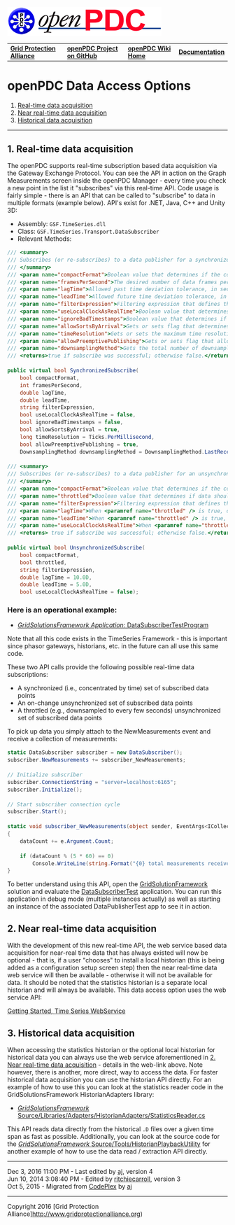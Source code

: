 [![The Open Source Phasor Data Concentrator](openPDC_Logo.png)](openPDC_Home.md)

|   |   |   |   |
|---|---|---|---|
| **[Grid Protection Alliance](http://www.gridprotectionalliance.org)** | **[openPDC Project on GitHub](https://github.com/GridProtectionAlliance/openPDC)** | **[openPDC Wiki Home](openPDC_Home.md)** | **[Documentation](openPDC_Documentation_Home.md)** |

# openPDC Data Access Options

1. [Real-time data acquisition](#1-real-time-data-acquisition)
2. [Near real-time data acquisition](#2-near-real-time-data-acquisition)
3. [Historical data acquisition](#3-historical-data-acquisition)

---

## 1. Real-time data acquisition

The openPDC supports real-time subscription based data acquisition via the Gateway Exchange Protocol. You can see the API in action on the Graph Measurements screen inside the openPDC Manager - every time you check a new point in the list it "subscribes" via this real-time API. Code usage is fairly simple - there is an API that can be called to "subscribe" to data in multiple formats (example below). API's exist for .NET, Java, C++ and Unity 3D:

- Assembly: `GSF.TimeSeries.dll`
- Class: `GSF.TimeSeries.Transport.DataSubscriber`
- Relevant Methods:

```cs
/// <summary>
/// Subscribes (or re-subscribes) to a data publisher for a synchronized set of data points.
/// </summary>
/// <param name="compactFormat">Boolean value that determines if the compact measurement format should be used. Set to false for full fidelity measurement serialization; otherwise set to true for bandwidth conservation.</param>
/// <param name="framesPerSecond">The desired number of data frames per second.</param>
/// <param name="lagTime">Allowed past time deviation tolerance, in seconds (can be subsecond).</param>
/// <param name="leadTime">Allowed future time deviation tolerance, in seconds (can be subsecond).</param>
/// <param name="filterExpression">Filtering expression that defines the measurements that are being subscribed.</param>
/// <param name="useLocalClockAsRealTime">Boolean value that determines whether or not to use the local clock time as real-time.</param>
/// <param name="ignoreBadTimestamps">Boolean value that determines if bad timestamps (as determined by measurement's timestamp quality) should be ignored when sorting measurements.</param>
/// <param name="allowSortsByArrival">Gets or sets flag that determines whether or not to allow incoming measurements with bad timestamps to be sorted by arrival time.</param>
/// <param name="timeResolution">Gets or sets the maximum time resolution, in ticks, to use when sorting measurements by timestamps into their proper destination frame.</param>
/// <param name="allowPreemptivePublishing">Gets or sets flag that allows system to preemptively publish frames assuming all expected measurements have arrived.</param>
/// <param name="downsamplingMethod">Gets the total number of downsampled measurements processed by the concentrator.</param>
/// <returns>true if subscribe was successful; otherwise false.</returns>

public virtual bool SynchronizedSubscribe(
    bool compactFormat, 
    int framesPerSecond, 
    double lagTime, 
    double leadTime, 
    string filterExpression, 
    bool useLocalClockAsRealTime = false,
    bool ignoreBadTimestamps = false,
    bool allowSortsByArrival = true, 
    long timeResolution = Ticks.PerMillisecond, 
    bool allowPreemptivePublishing = true, 
    DownsamplingMethod downsamplingMethod = DownsamplingMethod.LastReceived);

/// <summary>
/// Subscribes (or re-subscribes) to a data publisher for an unsynchronized set of data points.
/// </summary>
/// <param name="compactFormat">Boolean value that determines if the compact measurement format should be used. Set to false for full fidelity measurement serialization; otherwise set to true for bandwidth conservation.</param> 
/// <param name="throttled">Boolean value that determines if data should be throttled at a set transmission interval or sent on change.</param>
/// <param name="filterExpression">Filtering expression that defines the measurements that are being subscribed.</param>
/// <param name="lagTime">When <paramref name="throttled" /> is true, defines the data transmission speed in seconds (can be subsecond).</param>
/// <param name="leadTime">When <paramref name="throttled" /> is true, defines the allowed time deviation tolerance to real-time in seconds (can be subsecond).</param>
/// <param name="useLocalClockAsRealTime">When <paramref name="throttled" /> is true, defines boolean value that determines whether or not to use the local clock time as real-time. Set to false to use latest received measurement timestamp as real-time.</param>
/// <returns> true if subscribe was successful; otherwise false.</returns>

public virtual bool UnsynchronizedSubscribe(
    bool compactFormat, 
    bool throttled, 
    string filterExpression, 
    double lagTime = 10.0D, 
    double leadTime = 5.0D,
    bool useLocalClockAsRealTime = false);
```

### Here is an operational example:

- [*GridSolutionsFramework Application:* DataSubscriberTestProgram](https://github.com/GridProtectionAlliance/gsf/tree/master/Source/Applications/DataSubscriberTest)

Note that all this code exists in the TimeSeries Framework - this is important since phasor gateways, historians, etc. in the future can all use this same code.

These two API calls provide the following possible real-time data subscriptions:

- A synchronized (i.e., concentrated by time) set of subscribed data points
- An on-change unsynchronized set of subscribed data points
- A throttled (e.g., downsampled to every few seconds) unsynchronized set of subscribed data points

To pick up data you simply attach to the NewMeasurements event and receive a collection of measurements:

```cs
static DataSubscriber subscriber = new DataSubscriber();
subscriber.NewMeasurements += subscriber_NewMeasurements;

// Initialize subscriber
subscriber.ConnectionString = "server=localhost:6165";
subscriber.Initialize();

// Start subscriber connection cycle
subscriber.Start();

static void subscriber_NewMeasurements(object sender, EventArgs<ICollection<IMeasurement>> e)
{
    dataCount += e.Argument.Count;

    if (dataCount % (5 * 60) == 0)
        Console.WriteLine(string.Format("{0} total measurements received so far: {1}", dataCount, e.Argument.ToDelimitedString(", ")));
}
```

To better understand using this API, open the [GridSolutionFramework](https://github.com/GridProtectionAlliance/gsf) solution and evaluate the [DataSubscriberTest](https://github.com/GridProtectionAlliance/gsf/tree/master/Source/Applications/DataPublisherTest) application. You can run this application in debug mode (multiple instances actually) as well as starting an instance of the associated DataPublisherTest app to see it in action.

## 2. Near real-time data acquisition

With the development of this new real-time API, the web service based data acquisition for near-real time data that has always existed will now be optional - that is, if a user "chooses" to install a local historian (this is being added as a configuration setup screen step) then the near real-time data web service will then be available - otherwise it will not be available for data. It should be noted that the statistics historian is a separate local historian and will always be available. This data access option uses the web service API:

[Getting Started, Time Series WebService](Getting_Started.md#time-series-web-service)

## 3. Historical data acquisition

When accessing the statistics historian or the optional local historian for historical data you can always use the web service aforementioned in [2. Near real-time data acquisition](#2-near-real-time-data-acquisition) - details in the web-link above. Note however, there is another, more direct, way to access the data. For faster historical data acquisition you can use the historian API directly. For an example of how to use this you can look at the statistics reader code in the GridSolutionsFramework HistorianAdapters library:

- [*GridSolutionsFramework* Source/Libraries/Adapters/HistorianAdapters/StatisticsReader.cs](https://github.com/GridProtectionAlliance/gsf/blob/master/Source/Libraries/Adapters/HistorianAdapters/StatisticsReader.cs)

This API reads data directly from the historical `.D` files over a given time span as fast as possible. Additionally, you can look at the source code for the [*GridSolutionsFramework* Source/Tools/HistorianPlaybackUtility](https://github.com/GridProtectionAlliance/gsf/tree/master/Source/Tools/HistorianPlaybackUtility) for another example of how to use the data read / extraction API directly.

---

Dec 3, 2016 11:00 PM - Last edited by [aj](https://github.com/ajstadlin), version 4  
Jun 10, 2014 3:08:40 PM - Edited by [ritchiecarroll](https://github.com/ritchiecarroll), version 3  
Oct 5, 2015 - Migrated from [CodePlex](http://openpdc.codeplex.com/wikipage?title=Data%20Access%20Options%20%28Developers%29) by [aj](https://github.com/ajstadlin)

---

Copyright 2016 [Grid Protection Alliance]http://www.gridprotectionalliance.org)
